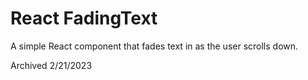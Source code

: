 # React FadingText

A simple React component that fades text in as the user scrolls down.

Archived 2/21/2023
